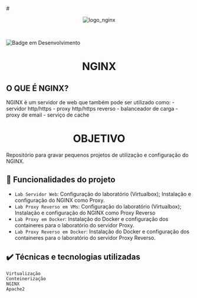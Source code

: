 #<p align="center"> ![logo_nginx](https://user-images.githubusercontent.com/58611969/169286589-3da66cbf-d7d0-4f9f-ae96-2a68da2213b9.png) </p><br/>

![Badge em Desenvolvimento](http://img.shields.io/static/v1?label=STATUS&message=EM%20DESENVOLVIMENTO&color=GREEN&style=for-the-badge)


<h1 align="center"> NGINX </h1>
<h2>O QUE É NGINX?</h2>
 NGINX é um servidor de web que também pode ser utilizado como:
 - servidor http/https
 - proxy http/https reverso
 - balanceador de carga
 - proxy de email
 - serviço de cache

<h1 align="center"> OBJETIVO </h1>
Repositório para gravar pequenos projetos de utilização e configuração do NGINX.

## :hammer: Funcionalidades do projeto

- `Lab Servidor Web`: Configuração do laboratório (Virtualbox); Instalação e configuração do NGINX como Proxy.
- `Lab Proxy Reverso em VMs`: Configuração do laboratório (Virtualbox); Instalação e configuração do NGINX como Proxy Reverso
- `Lab Proxy em Docker`: Instalação do Docker e configuração dos containeres para o laboratório do servidor Proxy.
- `Lab Proxy Reverso em Docker`: Instalação do Docker e configuração dos containeres para o laboratório do servidor Proxy Reverso.

## :heavy_check_mark: Técnicas e tecnologias utilizadas

    Virtualização
    Conteinerização
    NGINX
    Apache2

